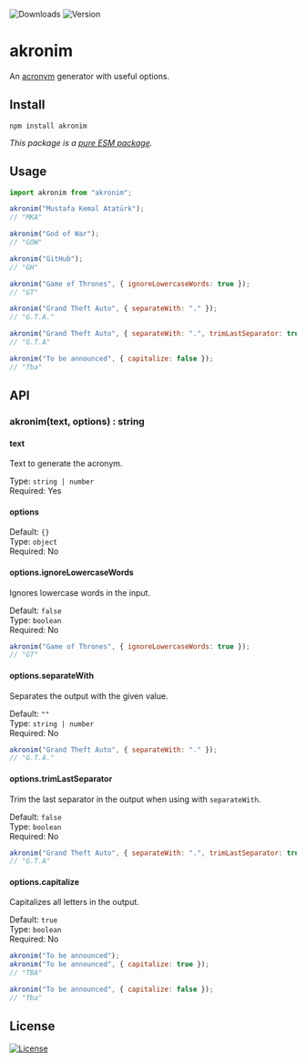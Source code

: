 ![Downloads](https://img.shields.io/npm/dm/akronim)
![Version](https://img.shields.io/github/package-json/v/ozgurg/akronim)

# akronim

An [acronym](https://en.wikipedia.org/wiki/Acronym) generator with useful options.

## Install

```shell
npm install akronim
```

_This package is a [pure ESM package](https://gist.github.com/sindresorhus/a39789f98801d908bbc7ff3ecc99d99c)._

## Usage

```javascript
import akronim from "akronim";

akronim("Mustafa Kemal Atatürk");
// "MKA"

akronim("God of War");
// "GOW"

akronim("GitHub");
// "GH"

akronim("Game of Thrones", { ignoreLowercaseWords: true });
// "GT"

akronim("Grand Theft Auto", { separateWith: "." });
// "G.T.A."

akronim("Grand Theft Auto", { separateWith: ".", trimLastSeparator: true });
// "G.T.A"

akronim("To be announced", { capitalize: false });
// "Tba"
```

## API

### akronim(text, options) : string

#### text

Text to generate the acronym.

Type: <code>string | number</code>\
Required: Yes

#### options

Default: <code>{}</code>\
Type: <code>object</code>\
Required: No

#### options.ignoreLowercaseWords

Ignores lowercase words in the input.

Default: <code>false</code>\
Type: <code>boolean</code>\
Required: No

```javascript
akronim("Game of Thrones", { ignoreLowercaseWords: true });
// "GT"
```

#### options.separateWith

Separates the output with the given value.

Default: <code>""</code>\
Type: <code>string | number</code>\
Required: No

```javascript
akronim("Grand Theft Auto", { separateWith: "." });
// "G.T.A."
```

#### options.trimLastSeparator

Trim the last separator in the output when using with `separateWith`.

Default: <code>false</code>\
Type: <code>boolean</code>\
Required: No

```javascript
akronim("Grand Theft Auto", { separateWith: ".", trimLastSeparator: true });
// "G.T.A"
```

#### options.capitalize

Capitalizes all letters in the output.

Default: <code>true</code>\
Type: <code>boolean</code>\
Required: No

```javascript
akronim("To be announced");
akronim("To be announced", { capitalize: true });
// "TBA"

akronim("To be announced", { capitalize: false });
// "Tba"
```

## License

[![License](https://img.shields.io/github/license/ozgurg/akronim)](https://github.com/ozgurg/akronim/blob/main/LICENSE)
